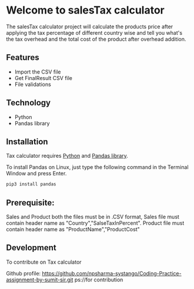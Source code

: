 # Welcome to salesTax calculator
The salesTax calculator project will calculate the products price after applying the tax percentage of different country wise and tell you what's the tax overhead and the total cost of the product after overhead addition.


## Features
- Import the CSV file
- Get FinalResult CSV file
- File validations

## Technology
- Python
- Pandas library

## Installation

Tax calculator requires [Python](https://www.python.org/downloads/) and [Pandas library](https://pypi.org/project/pandas/).


To install Pandas on Linux, just type the following command in the Terminal Window and press Enter.

```sh
pip3 install pandas 
```
## Prerequisite:
Sales and Product both the files must be in .CSV format,
Sales file must contain header name as "Country","SalseTaxInPercent".
Product file must contain header name as "ProductName","ProductCost"

## Development
To contribute on Tax calculator 

Github profile: https://github.com/npsharma-systango/Coding-Practice-assignment-by-sumit-sir.git ps://for contribution





